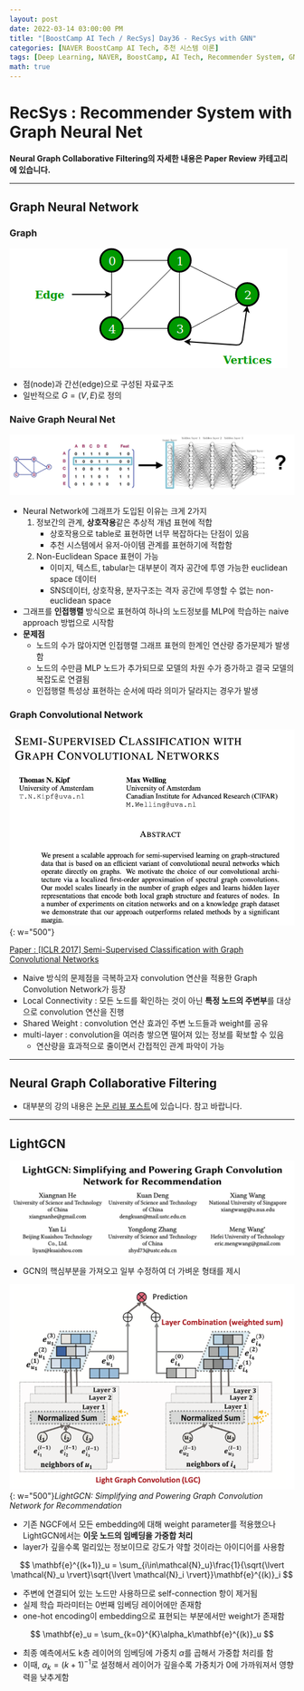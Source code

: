 ```yaml
---
layout: post
date: 2022-03-14 03:00:00 PM
title: "[BoostCamp AI Tech / RecSys] Day36 - RecSys with GNN"
categories: [NAVER BoostCamp AI Tech, 추천 시스템 이론]
tags: [Deep Learning, NAVER, BoostCamp, AI Tech, Recommender System, GNN]
math: true
---
```

# RecSys : Recommender System with Graph Neural Net

**Neural Graph Collaborative Filtering의 자세한 내용은 Paper Review 카테고리에 있습니다.**  

---

## Graph Neural Network

### Graph

![](/image/boostcamp/recsys/deep/undirectedgraph.png)

- 점(node)과 간선(edge)으로 구성된 자료구조
- 일반적으로 $G = (V, E)$로 정의

### Naive Graph Neural Net

![](/image/boostcamp/recsys/deep/naive1.png)

- Neural Network에 그래프가 도입된 이유는 크게 2가지
  1. 정보간의 관계, **상호작용**같은 추상적 개념 표현에 적합
     - 상호작용으로 table로 표현하면 너무 복잡하다는 단점이 있음
     - 추천 시스템에서 유저-아이템 관계를 표현하기에 적합함
  2. Non-Euclidean Space 표현이 가능
     - 이미지, 텍스트, tabular는 대부분이 격자 공간에 투영 가능한 euclidean space 데이터
     - SNS데이터, 상호작용, 분자구조는 격자 공간에 투영할 수 없는 non-euclidean space
- 그래프를 **인접행렬** 방식으로 표현하여 하나의 노드정보를 MLP에 학습하는 naive approach 방법으로 시작함
- **문제점**
  - 노드의 수가 많아지면 인접행렬 그래프 표현의 한계인 연산량 증가문제가 발생함
  - 노드의 수만큼 MLP 노드가 추가되므로 모델의 차원 수가 증가하고 결국 모델의 복잡도로 연결됨
  - 인접행렬 특성상 표현하는 순서에 따라 의미가 달라지는 경우가 발생

### Graph Convolutional Network

![](/image/boostcamp/recsys/deep/gcn1.png){: w="500"}

[Paper : [ICLR 2017] Semi-Supervised Classification with Graph Convolutional Networks](https://arxiv.org/abs/1609.02907)

- Naive 방식의 문제점을 극복하고자 convolution 연산을 적용한 Graph Convolution Network가 등장
- Local Connectivity : 모든 노드를 확인하는 것이 아닌 **특정 노드의 주변부**를 대상으로 convolution 연산을 진행
- Shared Weight : convolution 연산 효과인 주변 노드들과 weight를 공유
- multi-layer : convolution을 여러층 쌓으면 떨어져 있는 정보를 확보할 수 있음
  - 연산량을 효과적으로 줄이면서 간접적인 관계 파악이 가능

---

## Neural Graph Collaborative Filtering

- 대부분의 강의 내용은 [논문 리뷰 포스트](https://cow-coding.github.io/posts/ngcf/)에 있습니다. 참고 바랍니다.

---

## LightGCN

![](/image/boostcamp/recsys/deep/lgcn.png)

- GCN의 핵심부분을 가져오고 일부 수정하여 더 가벼운 형태를 제시

![](/image/boostcamp/recsys/deep/lgcn2.png){: w="500"}*LightGCN: Simplifying and Powering Graph Convolution Network for Recommendation*

- 기존 NGCF에서 모든 embedding에 대해 weight parameter를 적용했으나 LightGCN에서는 **이웃 노드의 임베딩을 가중합 처리**
- layer가 깊을수록 멀리있는 정보이므로 강도가 약할 것이라는 아이디어를 사용함

$$
\mathbf{e}^{(k+1)}_u = \sum_{i\in\mathcal{N}_u}\frac{1}{\sqrt{\lvert \mathcal{N}_u \rvert}\sqrt{\lvert \mathcal{N}_i \rvert}}\mathbf{e}^{(k)}_i
$$

- 주변에 연결되어 있는 노드만 사용하므로 self-connection 항이 제거됨
- 실제 학습 파라미터는 0번째 임베딩 레이어에만 존재함
- one-hot encoding이 embedding으로 표현되는 부분에서만 weight가 존재함

$$
\mathbf{e}_u = \sum_{k=0}^{K}\alpha_k\mathbf{e}^{(k)}_u
$$

- 최종 예측에서도 k층 레이어의 임베딩에 가중치 $\alpha$를 곱해서 가중합 처리를 함
- 이때, $\alpha_k = (k+1)^{-1}$로 설정해서 레이어가 깊을수록 가중치가 0에 가까워져서 영향력을 낮추게함